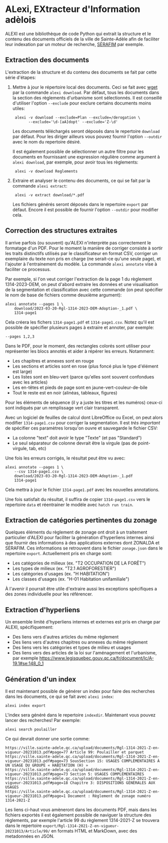 ALexi, EXtracteur d'Information adèlois
=======================================

ALEXI est une bibliothèque de code Python qui extrait la structure et
le contenu des documents officiels de la ville de Sainte-Adèle afin de
faciliter leur indexation par un moteur de recherche,
[SÈRAFIM](https://github.com/dhdaines/serafim) par exemple.

Extraction des documents
------------------------

L'extraction de la structure et du contenu des documents se fait par
cette série d'étapes:

1. Mettre à jour le répertoire local des documents.  Ceci se fait avec
   [wget](https://www.gnu.org/software/wget/) par la commande `alexi
   download`.  Par défaut, tous les documents dans la section des
   règlements d'urbanisme sont sélectionnés.  Il est conseillé d'utiliser
   l'option `--exclude` pour exclure certains documents moins utiles:

        alexi -v download --exclude=Plan --exclude=/derogation \
              --exclude='\d-[aA]dopt' --exclude='Z-\d'

   Les documents téléchargés seront déposés dans le repertoire
   `download` par défaut.  Pour les diriger ailleurs vous pouvez
   fournir l'option `--outdir` avec le nom du repertoire désiré.
   
   Il est également possible de sélectionner un autre filtre pour les
   documents en fournissant une expression régulière comme argument à
   `alexi download`, par exemple, pour avoir tous les règlements:
   
        alexi -v download Reglements
   
2. Extraire et analyser le contenu des documents, ce qui se fait par
   la commande `alexi extract`:
   
        alexi -v extract download/*.pdf
   
   Les fichiers générés seront déposés dans le repertoire `export` par
   défaut.  Encore il est possible de fournir l'option `--outdir` pour
   modifier cela.

Correction des structures extraites
-----------------------------------

Il arrive parfois (ou souvent) qu'ALEXI n'interprète pas correctement
le formatage d'un PDF.  Pour le moment la manière de corriger consiste
à sortir les traits distinctifs utilisés par le classificateur en
format CSV, corriger un exemplaire du texte non pris en charge (ne
serait-ce qu'une seule page), et l'ajouter à l'entrainement du modèle.
La commande `alexi annotate` vise à faciliter ce processus.

Par exemple, si l'on veut corriger l'extraction de la page 1 du
règlement 1314-2023-DEM, on peut d'abord extraire les données et une
visualisation de la segmentation et classification avec cette commande
(on peut spécifier le nom de base de fichiers comme deuxième argument):

    alexi annotate --pages 1 \
        download/2023-03-20-Rgl-1314-2023-DEM-Adoption-_1.pdf \
        1314-page1

Cela créera les fichers `1314-page1.pdf` et `1314-page1.csv`. Notez
qu'il est possible de spécifier plusieurs pages à extraire et
annoter, par exemple:

    --pages 1,2,3

Dans le PDF, pour le moment, des rectangles colorés sont utiliser pour
représenter les blocs annotés et aider à répérer les erreurs.
Notamment:

- Les chapitres et annexes sont en rouge
- Les sections et articles sont en rose (plus foncé plus le type
  d'élément est large)
- Les listes sont en bleu-vert (parce qu'elles sont souvent confondues
  avec les articles)
- Les en-têtes et pieds de page sont en jaune-vert-couleur-de-bile
- Tout le reste est en noir (alinéas, tableaux, figures)

Pour les éléments de séquence (il y a juste les titres et les numéros)
ceux-ci sont indiqués par un remplissage vert clair transparent.

Avec un logiciel de feuilles de calcul dont LibreOffice ou Excel, on
peut alors modifier `1314-page1.csv` pour corriger la segmentation.
Il est *très important* de spécifier ces paramètres lorsqu'on ouvre et
sauvegarde le fichier CSV:

- La colonne "text" doit avoir le type "Texte" (et pas "Standard")
- Le seul séparateur de colonne devrait être la virgule (pas de
  point-virgule, tab, etc)

Une fois les erreurs corrigés, le résultat peut être vu avec:

    alexi annotate --pages 1 \
        --csv 1314-page1.csv \
        download/2023-03-20-Rgl-1314-2023-DEM-Adoption-_1.pdf
        1314-page1

Cela mettra à jour le fichier `1314-page1.pdf` avec les nouvelles
annotations.

Une fois satisfait du résultat, il suffira de copier `1314-page1.csv`
vers le repertoire `data` et réentrainer le modèle avec
`hatch run train`.

Extraction de catégories pertinentes du zonage
----------------------------------------------

Quelques éléments du règlement de zonage ont droit à un traitement
particulier d'ALEXI pour faciliter la génération d'hyperliens internes
ainsi que fournir des informations à des applications externes dont
ZONALDA et SÈRAFIM.  Ces informations se retrouvent dans le fichier
`zonage.json` dans le repertoire `export`.  Actuellement pris en
charge sont:

- Les catégories de milieux (ex. "T2 OCCUPATION DE LA FORÊT")
- Les types de milieux (ex. "T2.1 AGROFORESTIER")
- Les catégories d'usages (ex. "H HABITATION")
- Les classes d'usages (ex. "H-01 Habitation unifamiliale")

À l'avenir il pourrait être utile d'extraire aussi les exceptions
spécifiques a des zones individuelle pour les référencer.

Extraction d'hyperliens
-----------------------

Un ensemble limité d'hyperliens internes et externes est pris en
charge par ALEXI, spécifiquement:

- Des liens vers d'autres articles du même règlement
- Des liens vers d'autres chapitres ou annexes du même règlement
- Des liens vers les catégories et types de milieu et usages
- Des liens vers des articles de la loi sur l'aménagement et
  l'urbanisme, par exemple
  https://www.legisquebec.gouv.qc.ca/fr/document/lc/A-19.1#se:148_0_1



Génération d'un index
---------------------

Il est maintenant possible de générer un index pour faire des
recherches dans les documents, ce qui se fait avec `alexi index`:

    alexi index export

L'index sera généré dans le repertoire `indexdir`.  Maintenant vous
pouvez lancer des recherches!  Par exemple:

    alexi search poulailler

Ce qui devrait donner une sortie comme:

    https://ville.sainte-adele.qc.ca/upload/documents/Rgl-1314-2021-Z-en-vigueur-20231013.pdf#page=77 Article 99: Poulailler et parquet
    https://ville.sainte-adele.qc.ca/upload/documents/Rgl-1314-2021-Z-en-vigueur-20231013.pdf#page=73 SousSection 15: USAGES COMPLÉMENTAIRES À UN USAGE DU GROUPE « HABITATION (H) »
    https://ville.sainte-adele.qc.ca/upload/documents/Rgl-1314-2021-Z-en-vigueur-20231013.pdf#page=73 Section 5: USAGES COMPLÉMENTAIRES
    https://ville.sainte-adele.qc.ca/upload/documents/Rgl-1314-2021-Z-en-vigueur-20231013.pdf#page=18 Chapitre 3: DISPOSITIONS GÉNÉRALES AUX USAGES
    https://ville.sainte-adele.qc.ca/upload/documents/Rgl-1314-2021-Z-en-vigueur-20231013.pdf#page=1 Document : Règlement de zonage numéro 1314-2021-Z

Les liens ci-haut vous amèneront dans les documents PDF, mais dans les
fichiers exportés il est également possible de naviguer la structure
des règlements, par exemple l'article 99 du règlement 1314-2021-Z se
trouvera dans le repertoire
`export/Rgl-1314-2021-Z-en-vigueur-20231013/Article/99/` en formats
HTML et MarkDown, avec des metadonnées en JSON.
